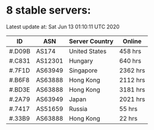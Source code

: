 # 8 stable servers:

Latest update at: Sat Jun 13 01:10:11 UTC 2020

| ID | ASN | Server Country | Online |
| -- | --- | -------------- | ------ |
| #.D09B | AS174 | United States | 458 hrs |
| #.C831 | AS12301 | Hungary | 640 hrs |
| #.7F1D | AS63949 | Singapore | 2362 hrs |
| #.B6F8 | AS63888 | Hong Kong | 2112 hrs |
| #.BD3E | AS63888 | Hong Kong | 3181 hrs |
| #.2A79 | AS63949 | Japan | 2021 hrs |
| #.7417 | AS51659 | Russia | 55 hrs |
| #.33B9 | AS63888 | Hong Kong | 22 hrs |

